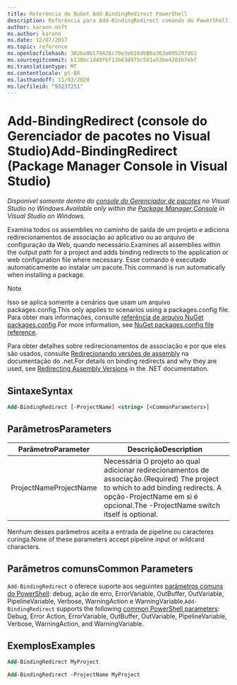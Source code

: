 ```yaml
---
title: Referência do NuGet Add-BindingRedirect PowerShell
description: Referência para Add-BindingRedirect comando do PowerShell no console do Gerenciador de pacotes NuGet no Visual Studio.
author: karann-msft
ms.author: karann
ms.date: 12/07/2017
ms.topic: reference
ms.openlocfilehash: 382ba9b179428c70e3eb16db86a363e095207d61
ms.sourcegitcommit: b138bc1d49fbf13b63d975c581a53be4283b7ebf
ms.translationtype: MT
ms.contentlocale: pt-BR
ms.lasthandoff: 11/03/2020
ms.locfileid: "93237251"
---
```

# <a name="add-bindingredirect-package-manager-console-in-visual-studio"></a><span data-ttu-id="01698-103">Add-BindingRedirect (console do Gerenciador de pacotes no Visual Studio)</span><span class="sxs-lookup"><span data-stu-id="01698-103">Add-BindingRedirect (Package Manager Console in Visual Studio)</span></span>

<span data-ttu-id="01698-104">*Disponível somente dentro do [console do Gerenciador de pacotes](../../consume-packages/install-use-packages-powershell.md) no Visual Studio no Windows.*</span><span class="sxs-lookup"><span data-stu-id="01698-104">*Available only within the [Package Manager Console](../../consume-packages/install-use-packages-powershell.md) in Visual Studio on Windows.*</span></span>

<span data-ttu-id="01698-105">Examina todos os assemblies no caminho de saída de um projeto e adiciona redirecionamentos de associação ao aplicativo ou ao arquivo de configuração da Web, quando necessário.</span><span class="sxs-lookup"><span data-stu-id="01698-105">Examines all assemblies within the output path for a project and adds binding redirects to the application or web configuration file where necessary.</span></span> <span data-ttu-id="01698-106">Esse comando é executado automaticamente ao instalar um pacote.</span><span class="sxs-lookup"><span data-stu-id="01698-106">This command is run automatically when installing a package.</span></span>

> [!NOTE]
> <span data-ttu-id="01698-107">Isso se aplica somente a cenários que usam um arquivo packages.config.</span><span class="sxs-lookup"><span data-stu-id="01698-107">This only applies to scenarios using a packages.config file.</span></span> <span data-ttu-id="01698-108">Para obter mais informações, consulte [referência de arquivo NuGet packages.config](~/reference/packages-config.md).</span><span class="sxs-lookup"><span data-stu-id="01698-108">For more information, see [NuGet packages.config file reference](~/reference/packages-config.md).</span></span>

<span data-ttu-id="01698-109">Para obter detalhes sobre redirecionamentos de associação e por que eles são usados, consulte [Redirecionando versões de assembly](/dotnet/framework/configure-apps/redirect-assembly-versions) na documentação do .net.</span><span class="sxs-lookup"><span data-stu-id="01698-109">For details on binding redirects and why they are used, see [Redirecting Assembly Versions](/dotnet/framework/configure-apps/redirect-assembly-versions) in the .NET documentation.</span></span>

## <a name="syntax"></a><span data-ttu-id="01698-110">Sintaxe</span><span class="sxs-lookup"><span data-stu-id="01698-110">Syntax</span></span>

```ps
Add-BindingRedirect [-ProjectName] <string> [<CommonParameters>]
```

## <a name="parameters"></a><span data-ttu-id="01698-111">Parâmetros</span><span class="sxs-lookup"><span data-stu-id="01698-111">Parameters</span></span>

| <span data-ttu-id="01698-112">Parâmetro</span><span class="sxs-lookup"><span data-stu-id="01698-112">Parameter</span></span> | <span data-ttu-id="01698-113">Descrição</span><span class="sxs-lookup"><span data-stu-id="01698-113">Description</span></span> |
| --- | --- |
| <span data-ttu-id="01698-114">ProjectName</span><span class="sxs-lookup"><span data-stu-id="01698-114">ProjectName</span></span> | <span data-ttu-id="01698-115">Necessária O projeto ao qual adicionar redirecionamentos de associação.</span><span class="sxs-lookup"><span data-stu-id="01698-115">(Required) The project to which to add binding redirects.</span></span> <span data-ttu-id="01698-116">A opção-ProjectName em si é opcional.</span><span class="sxs-lookup"><span data-stu-id="01698-116">The -ProjectName switch itself is optional.</span></span> |

<span data-ttu-id="01698-117">Nenhum desses parâmetros aceita a entrada de pipeline ou caracteres curinga.</span><span class="sxs-lookup"><span data-stu-id="01698-117">None of these parameters accept pipeline input or wildcard characters.</span></span>

## <a name="common-parameters"></a><span data-ttu-id="01698-118">Parâmetros comuns</span><span class="sxs-lookup"><span data-stu-id="01698-118">Common Parameters</span></span>

<span data-ttu-id="01698-119">`Add-BindingRedirect` o oferece suporte aos seguintes [parâmetros comuns do PowerShell](/powershell/module/microsoft.powershell.core/about/about_commonparameters): debug, ação de erro, ErrorVariable, OutBuffer, OutVariable, PipelineVariable, Verbose, WarningAction e WarningVariable.</span><span class="sxs-lookup"><span data-stu-id="01698-119">`Add-BindingRedirect` supports the following [common PowerShell parameters](/powershell/module/microsoft.powershell.core/about/about_commonparameters): Debug, Error Action, ErrorVariable, OutBuffer, OutVariable, PipelineVariable, Verbose, WarningAction, and WarningVariable.</span></span>

## <a name="examples"></a><span data-ttu-id="01698-120">Exemplos</span><span class="sxs-lookup"><span data-stu-id="01698-120">Examples</span></span>

```ps
Add-BindingRedirect MyProject

Add-BindingRedirect -ProjectName MyProject
```